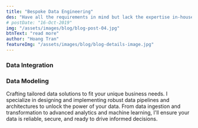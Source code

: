 ```yaml
---
title: "Bespoke Data Engineering"
des: "Have all the requirements in mind but lack the expertise in-house?"
# postDate: "16-Oct-2019"
img: "/assets/images/blog/blog-post-04.jpg"
btnText: "read more"
author: "Hoang Tran"
featureImg: "/assets/images/blog/blog-details-image.jpg"
---
```


### Data Integration

### Data Modeling

Crafting tailored data solutions to fit your unique business needs. I specialize in designing and implementing robust data pipelines and architectures to unlock the power of your data. From data ingestion and transformation to advanced analytics and machine learning, I'll ensure your data is reliable, secure, and ready to drive informed decisions.
